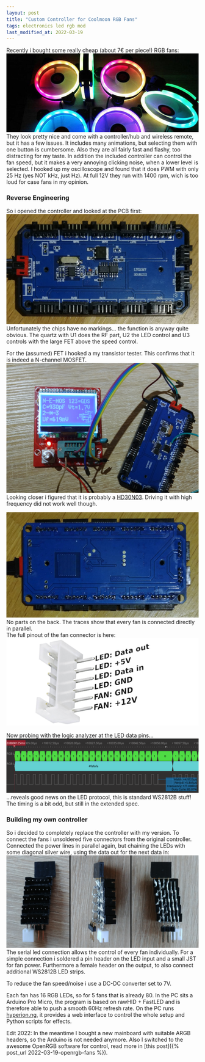 ```yaml
---
layout: post
title: "Custom Controller for Coolmoon RGB Fans"
tags: electronics led rgb mod
last_modified_at: 2022-03-19
---
```

Recently i bought some really cheap (about 7€ per piece!) RGB fans:
![fans running in the dark](/assets/coolmoon-rgb-controller/fans.jpg)
They look pretty nice and come with a controller/hub and wireless remote, but it has a few issues. It includes many animations, but selecting them with one button is cumbersome. Also they are all fairly fast and flashy, too distracting for my taste.
In addition the included controller can control the fan speed, but it makes a very annoying clicking noise, when a lower level is selected. I hooked up my oscilloscope and found that it does PWM with only 25 Hz (yes NOT kHz, just Hz). At full 12V they run with 1400 rpm, wich is too loud for case fans in my opinion.

### Reverse Engineering
So i opened the controller and looked at the PCB first:
![controller pcb front](/assets/coolmoon-rgb-controller/pcb-front.jpg)
Unfortunately the chips have no markings... the function is anyway quite obvious. The quartz with U1 does the RF part, U2 the LED control and U3 controls with the large FET above the speed control.

For the (assumed) FET i hooked a my transistor tester. This confirms that it is indeed a N-channel MOSFET.
![controller fan fet](/assets/coolmoon-rgb-controller/fet.jpg)
Looking closer i figured that it is probably a [HD30N03](https://datasheet.lcsc.com/szlcsc/HL-HD30N03_C216252.pdf). Driving it with high frequency did not work well though.

![controller pcb back](/assets/coolmoon-rgb-controller/pcb-back.jpg)
No parts on the back. The traces show that every fan is connected directly in parallel.<br>
The full pinout of the fan connector is here:
![fan connector pinout](/assets/coolmoon-rgb-controller/pinout.jpg)

Now probing with the logic analyzer at the LED data pins... 
![logic analyzer screenshot](/assets/coolmoon-rgb-controller/logic.png)
...reveals good news on the LED protocol, this is standard WS2812B stuff! The timing is a bit odd, but still in the extended spec.

### Building my own controller
So i decided to completely replace the controller with my version. To connect the fans i unsoldered five connectors from the original controller. Connected the power lines in parallel again, but chaining the LEDs with some diagonal silver wire, using the data out for the next data in:
![custom fan connector](/assets/coolmoon-rgb-controller/connector.jpg)
The serial led connection allows the control of every fan individually. For a simple connection i soldered a pin header on the LED input and a small JST for fan power. Furthermore a female header on the output, to also connect additional WS2812B LED strips.

To reduce the fan speed/noise i use a DC-DC converter set to 7V.

Each fan has 16 RGB LEDs, so for 5 fans that is already 80. In the PC sits a Arduino Pro Micro, the program is based on rawHID + FastLED and is therefore able to push a smooth 60Hz refresh rate. On the PC runs [hyperion.ng](https://github.com/hyperion-project/hyperion.ng), it provides a web interface to control the whole setup and Python scripts for effects.

Edit 2022: In the meantime I bought a new mainboard with suitable ARGB headers, so the Arduino is not needed anymore. Also I switched to the awesome OpenRGB software for control, read more in [this post]({% post_url 2022-03-19-openrgb-fans %}).
